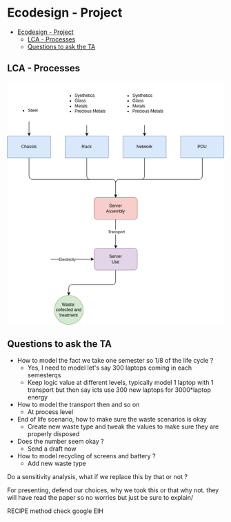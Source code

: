 # Ecodesign - Project

- [Ecodesign - Project](#ecodesign---project)
  - [LCA - Processes](#lca---processes)
  - [Questions to ask the TA](#questions-to-ask-the-ta)


## LCA - Processes

![server](process/server.png)

## Questions to ask the TA

* How to model the fact we take one semester so 1/8 of the life cycle ?
  * Yes, I need to model let's say 300 laptops coming in each semesterqs
  * Keep logic value at different levels, typically model 1 laptop with 1 transport but then say icts use 300 new laptops for 3000*laptop energy
* How to model the transport then and so on
  * At process level
* End of life scenario, how to make sure the waste scenarios is okay
  * Create new waste type and tweak the values to make sure they are properly disposed
* Does the number seem okay ?
  * Send a draft now
* How to model recycling of screens and battery ?
  * Add new waste type

Do a sensitivity analysis, what if we replace this by that or not ?

For presenting, defend our choices, why we took this or that why not. they will have read the paper so no worries but just be sure to explain/

RECIPE method check google EIH